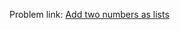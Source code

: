 Problem link: <a href = "https://www.interviewbit.com/problems/add-two-numbers-as-lists/">Add two numbers as lists</a>